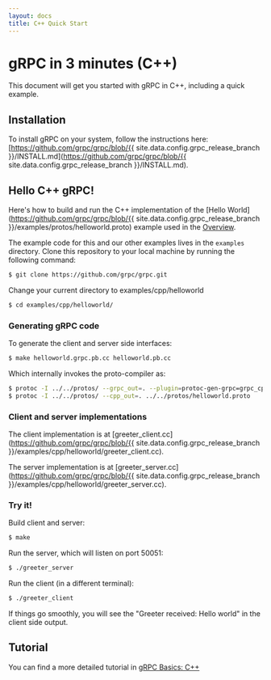 ```yaml
---
layout: docs
title: C++ Quick Start
---
```


<h1 class="page-header">gRPC in 3 minutes (C++)</h1>
<p class="lead">This document will get you started with gRPC in C++, including a quick example.</p>

## Installation

To install gRPC on your system, follow the instructions here:
[https://github.com/grpc/grpc/blob/{{ site.data.config.grpc_release_branch }}/INSTALL.md](https://github.com/grpc/grpc/blob/{{ site.data.config.grpc_release_branch }}/INSTALL.md).

## Hello C++ gRPC!

Here's how to build and run the C++ implementation of the [Hello World](https://github.com/grpc/grpc/blob/{{ site.data.config.grpc_release_branch }}/examples/protos/helloworld.proto) example used in the [Overview](/docs/index.shtml).

The example code for this and our other examples lives in the `examples`
directory. Clone this repository to your local machine by running the
following command:


```sh
$ git clone https://github.com/grpc/grpc.git
```

Change your current directory to examples/cpp/helloworld

```sh
$ cd examples/cpp/helloworld/
```


### Generating gRPC code

To generate the client and server side interfaces:

```sh
$ make helloworld.grpc.pb.cc helloworld.pb.cc
```
Which internally invokes the proto-compiler as:

```sh
$ protoc -I ../../protos/ --grpc_out=. --plugin=protoc-gen-grpc=grpc_cpp_plugin ../../protos/helloworld.proto
$ protoc -I ../../protos/ --cpp_out=. ../../protos/helloworld.proto
```

### Client and server implementations

The client implementation is at [greeter_client.cc](https://github.com/grpc/grpc/blob/{{ site.data.config.grpc_release_branch }}/examples/cpp/helloworld/greeter_client.cc).

The server implementation is at [greeter_server.cc](https://github.com/grpc/grpc/blob/{{ site.data.config.grpc_release_branch }}/examples/cpp/helloworld/greeter_server.cc).

### Try it!
Build client and server:

```sh
$ make
```
Run the server, which will listen on port 50051:

```sh
$ ./greeter_server
```
Run the client (in a different terminal):

```sh
$ ./greeter_client
```
If things go smoothly, you will see the "Greeter received: Hello world" in the client side output.

## Tutorial

You can find a more detailed tutorial in [gRPC Basics: C++](/docs/tutorials/basic/c.html)
